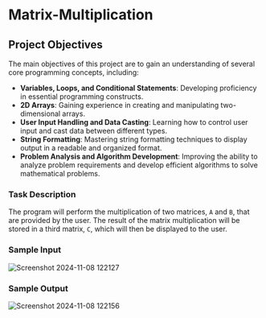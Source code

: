 # Matrix-Multiplication
## Project Objectives

The main objectives of this project are to gain an understanding of several core programming concepts, including:

- **Variables, Loops, and Conditional Statements**: Developing proficiency in essential programming constructs.
- **2D Arrays**: Gaining experience in creating and manipulating two-dimensional arrays.
- **User Input Handling and Data Casting**: Learning how to control user input and cast data between different types.
- **String Formatting**: Mastering string formatting techniques to display output in a readable and organized format.
- **Problem Analysis and Algorithm Development**: Improving the ability to analyze problem requirements and develop efficient algorithms to solve mathematical problems.

### Task Description

The program will perform the multiplication of two matrices, `A` and `B`, that are provided by the user. The result of the matrix multiplication will be stored in a third matrix, `C`, which will then be displayed to the user.

### Sample Input
![Screenshot 2024-11-08 122127](https://github.com/user-attachments/assets/b7b1e0e7-6fa2-4511-b8ae-0e4b1bfbd30b)


### Sample Output
![Screenshot 2024-11-08 122156](https://github.com/user-attachments/assets/8c58ef58-6336-4a57-ad2f-678f9038e259)

